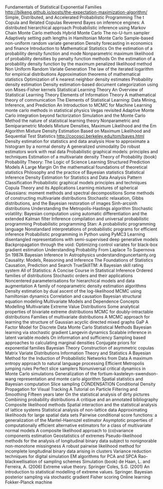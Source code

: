Fundamentals of Statistical Exponential Families
http://bjlkeng.github.io/posts/the-expectation-maximization-algorithm/
Simple, Distributed, and Accelerated Probabilistic Programming
The t Copula and Related Copulas
Reverend Bayes on inference engines: A distributed hierarchical approach
Probabilistic inference using Markov Chain Monte Carlo methods
Hybrid Monte Carlo
The no-U-turn sampler Adaptively setting path lengths in Hamiltonian Monte Carlo
Sample-based non-uniform random variate generation
Density forecasting in economics and finance
Introduction to Mathematical Statistics
On the estimation of a probability density function and mode
Nonparametric maximum likelihood of probability densities by penalty function methods
On the estimation of a probability density function by the maximum penalized likelihood method
Non Uniform Random Variate Generation
The law of the iterated logarithm for empirical distributions
Approximation theorems of mathematical statistics
Optimization of k nearest neighbor density estimates
Probability density estimation
Density estimation-based document categorization using von Mises-Fisher kernels
Statistical Learning Theory
An Overview of Statistical Learning Theory
Elements of Information Theory
A mathematical theory of communication
The Elements of Statistical Learning: Data Mining, Inference, and Prediction
An Introduction to MCMC for Machine Learning
monte carlo methods in statistical physics
Vegas revisited Adaptive Monte Carlo integration beyond factorization
Simulation and the Monte Carlo Method
the nature of statistical learning theory
Nonparametric and Semiparametric Models
Mixture Densities, Maximum Likelihood and the Em Algorithm
Mixture Density Estimation Based on Maximum Likelihood and Sequential Test Statistics
http://cocosci.berkeley.edu/tom/bayes.html
Density estimation for statistics and data analysis
How to approximate a histogram by a normal density
A generalized unimodality
Do robust estimators work with real data
Probabilistic graphical models: principles and techniques
Estimation of a multivariate density
Theory of Probability (book)
Probability Theory: The Logic of Science
Learning Structured Prediction Models A Large Margin
On the mathematical foundations of theoretical statistics
Philosophy and the practice of Bayesian statistics
Statistical Inference
Density Estimation for Statistics and Data Analysis
Pattern Classification
Probabilistic graphical models principles and techniques
Copula Theory and its Applications
Learning mixtures of spherical Gaussians: moment methods and spectral decompositions
Some methods of constructing multivariate distributions
Stochastic relaxation, Gibbs distributions, and the Bayesian restoration of images
Sinh-arcsinh distributions
Understanding the Metropolis-Hastings algorithm
Stochastic volatility: Bayesian computation using automatic differentiation and the extended Kalman filter
Inference compilation and universal probabilistic programming
Probabilistic programming
Stan: A probabilistic programming language
Nonstandard interpretations of probabilistic programs for efficient inference
Probabilistic programming in Python using PyMC3
Learning disentangled representations with semi-supervised deep generative models
Backpropagation through the void: Optimizing control variates for black-box gradient estimation
Understanding Probability
From Laplace To Supernova Sn 1987A Bayesian Inference In Astrophysics
understandinguncertainty.org
Causality: Models, Reasoning and Inference
The Foundations of Statistics
Causation, Prediction and Search
TrueSkillTM: A Bayesian skill rating system
All of Statistics: A Concise Course in Statistical Inference
Ordered families of distributions
Stochastic orders and their applications
Noncentered parameterisations for hierarchical models and data augmentation
A family of nonparametric density estimation algorithms
Density estimation by dual ascent of the log-likelihood
MCMC using hamiltonian dynamics
Correlation and causation
Bayesian structural equation modeling
Multivariate Models and Dependence Concepts
Modelling Multivariate Extreme Value Distributions
Some analytical properties of bivariate extreme distributions
MCMC for doubly-intractable distributions
Families of multivariate distributions
A MCMC approach for learning the structure of Gaussian acyclic directed mixed graphs
GaP A Factor Model for Discrete Data
Monte Carlo Statistical Methods
Bayesian learning via stochastic gradient Langevin dynamics
Scalable inference in latent variable models
On information and sufficiency
Sampling based approaches to calculating marginal densities
Conjugate priors for exponential families
Bayesian Theory
Construction of asymmetric copulas
Matrix Variate Distributions
Information Theory and Statistics
A Bayesian Method for the Induction of Probabilistic Networks from Data
A maximum entropy approach to natural language processing
Efficient Metropolis jumping rules
Perfect slice samplers
Nonuniversal critical dynamics in Monte Carlo simulations
Generalization of the fortium-kasteleyn-swendson-wang representation and monte carlo algorithm
Spatial statistics and Bayesian computation
Slice sampling
CONDENSATION Conditional Density Propagation for Visual Tracking
A Tutorial on Particle Filtering and Smoothing Fifteen years later
On the statistical analysis of dirty pictures
Combining probability distributions A critique and an annotated bibliography
Composite likelihood methods
Spatial interaction and the statistical analysis of lattice systems
Statistical analysis of non-lattice data
Approximating likelihoods for large spatial data sets
Pairwise conditional score functions: a generalization of the Mantel-Haenszel estimator
Asymptotic properties of computationally efficient alternative estimators for a class of multivariate normal models
A composite likelihood approach to (co)variance components estimation
Geostatistics of extremes
Pseudo-likelihood methods for the analysis of longitudinal binary data subject to nonignorable non-monotone missingness
A robust pairwise likelihood method for incomplete longitudinal binary data arising in clusters
Variance reduction techniques for digital simulation
EM algorithms for PCA and SPCA
Rao-blackwellisation of sampling schemes
Simulation (book)
de Haan, L. and Ferreira, A. (2006) Extreme value theory. Springer
Coles, S.G. (2001) An introduction to statistical modelling of extreme values. Springer.
Bayesian posterior sampling via stochastic gradient Fisher scoring
Online learning Fokker-Planck machine